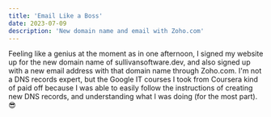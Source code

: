 ```yaml
---
title: 'Email Like a Boss'
date: 2023-07-09
description: 'New domain name and email with Zoho.com'
---
```


Feeling like a genius at the moment as in one afternoon, I signed my website up for the new domain name of sullivansoftware.dev, and also signed up with a new email address with that domain name through Zoho.com. I'm not a DNS records expert, but the Google IT courses I took from Coursera kind of paid off because I was able to easily follow the instructions of creating new DNS records, and understanding what I was doing (for the most part). 😎